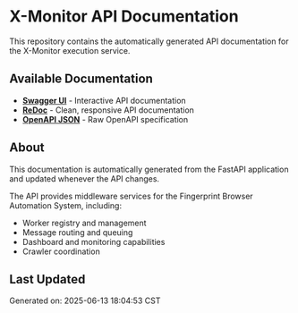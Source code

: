 # X-Monitor API Documentation

This repository contains the automatically generated API documentation for the X-Monitor execution service.

## Available Documentation

- **[Swagger UI](https://m0ss101.github.io/x-monitor-api-docs/)** - Interactive API documentation
- **[ReDoc](https://m0ss101.github.io/x-monitor-api-docs/redoc.html)** - Clean, responsive API documentation
- **[OpenAPI JSON](https://m0ss101.github.io/x-monitor-api-docs/openapi.json)** - Raw OpenAPI specification

## About

This documentation is automatically generated from the FastAPI application and updated whenever the API changes.

The API provides middleware services for the Fingerprint Browser Automation System, including:
- Worker registry and management
- Message routing and queuing
- Dashboard and monitoring capabilities
- Crawler coordination

## Last Updated

Generated on: 2025-06-13 18:04:53 CST
